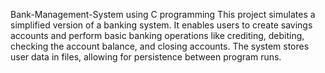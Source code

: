 Bank-Management-System using C programming
This project simulates a simplified version of a banking system. It enables users to create savings accounts and perform basic banking operations like crediting, debiting, checking the account balance, and closing accounts. The system stores user data in files, allowing for persistence between program runs.
